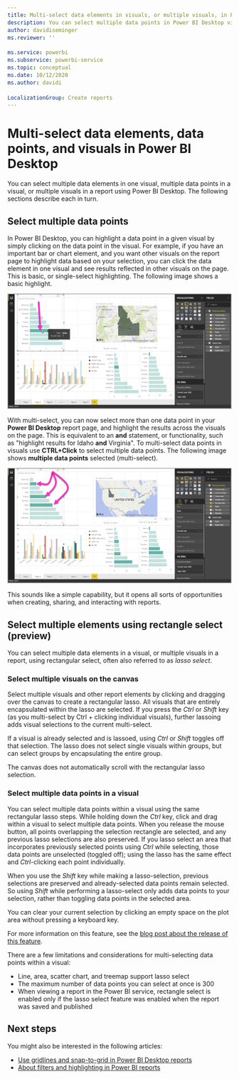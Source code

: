 ```yaml
---
title: Multi-select data elements in visuals, or multiple visuals, in Power BI Desktop
description: You can select multiple data points in Power BI Desktop visuals with simple CTRL+Click
author: davidiseminger
ms.reviewer: ''

ms.service: powerbi
ms.subservice: powerbi-service
ms.topic: conceptual
ms.date: 10/12/2020
ms.author: davidi

LocalizationGroup: Create reports
---
```

# Multi-select data elements, data points, and visuals in Power BI Desktop

You can select multiple data elements in one visual, multiple data points in a visual, or multiple visuals in a report using Power BI Desktop. The following sections describe each in turn.

## Select multiple data points

In Power BI Desktop, you can highlight a data point in a given visual by simply clicking on the data point in the visual. For example, if you have an important bar or chart element, and you want other visuals on the report page to highlight data based on your selection, you can click the data element in one visual and see results reflected in other visuals on the page. This is basic, or single-select highlighting. The following image shows a basic highlight. 

![Single data point selected](media/desktop-multi-select/multi-select_01.png)

With multi-select, you can now select more than one data point in your **Power BI Desktop** report page, and highlight the results across the visuals on the page. This is equivalent to an **and** statement, or functionality, such as "highlight results for Idaho **and** Virginia". To multi-select data points in visuals use **CTRL+Click** to select multiple data points. The following image shows **multiple data points** selected (multi-select).

![Multiple data points selected](media/desktop-multi-select/multi-select_02.png)

This sounds like a simple capability, but it opens all sorts of opportunities when creating, sharing, and interacting with reports. 

## Select multiple elements using rectangle select (preview)

You can select multiple data elements in a visual, or multiple visuals in a report, using rectangular select, often also referred to as *lasso select*. 

### Select multiple visuals on the canvas

Select multiple visuals and other report elements by clicking and dragging over the canvas to create a rectangular lasso. All visuals that are entirely encapsulated within the lasso are  selected. If you press the *Ctrl* or *Shift* key (as you multi-select by Ctrl + clicking individual visuals), further lassoing adds visual selections to the current multi-select. 

If a visual is already selected and is lassoed, using *Ctrl* or *Shift* toggles off that selection. The lasso does not select single visuals within groups, but can select groups by encapsulating the entire group.

The canvas does not automatically scroll with the rectangular lasso selection. 

### Select multiple data points in a visual

You can select multiple data points within a visual using the same rectangular lasso steps. While holding down the *Ctrl* key, click and drag within a visual to select multiple data points. When you release the mouse button, all points overlapping the selection rectangle are selected, and any previous lasso selections are also preserved. If you lasso select an area that incorporates previously selected points using *Ctrl* while selecting, those data points are unselected (toggled off); using the lasso has the same effect and *Ctrl*-clicking each point individually. 

When you use the *Shift* key while making a lasso-selection, previous selections are preserved and already-selected data points remain selected. So using *Shift* while performing a lasso-select only adds data points to your selection, rather than toggling data points in the selected area.

You can clear your current selection by clicking an empty space on the plot area without pressing a keyboard key.

For more information on this feature, see the [blog post about the release of this feature](https://powerbi.microsoft.com/blog/power-bi-desktop-august-2020-feature-summary/#_Data_point).

There are a few limitations and considerations for multi-selecting data points within a visual:

* Line, area, scatter chart, and treemap support lasso select
* The maximum number of data points you can select at once is 300
* When viewing a report in the Power BI service, rectangle select is enabled only if the lasso select feature was enabled when the report was saved and published

## Next steps

You might also be interested in the following articles:

* [Use gridlines and snap-to-grid in Power BI Desktop reports](desktop-gridlines-snap-to-grid.md)
* [About filters and highlighting in Power BI reports](power-bi-reports-filters-and-highlighting.md)

